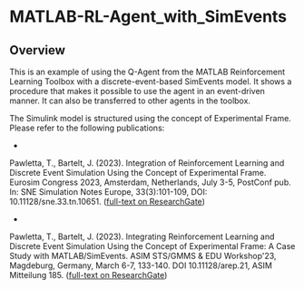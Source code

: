 # MATLAB-RL-Agent_with_SimEvents
## Overview
This is an example of using the Q-Agent from the MATLAB Reinforcement Learning Toolbox with a discrete-event-based SimEvents model. It shows a procedure that makes it possible to use the agent in an event-driven manner. It can also be transferred to other agents in the toolbox.

The Simulink model is structured using the concept of Experimental Frame. Please refer to the following publications:

* 
Pawletta, T., Bartelt, J. (2023). Integration of Reinforcement Learning and Discrete Event Simulation Using the Concept of Experimental Frame. Eurosim Congress 2023, Amsterdam, Netherlands, July 3-5, PostConf pub. In: SNE Simulation Notes Europe, 33(3):101-109, DOI: 10.11128/sne.33.tn.10651. 
([full-text on ResearchGate](https://www.researchgate.net/publication/372059172_Integration_of_Reinforcement_Learning_and_Discrete_Event_Simulation_Using_the_Concept_of_Experimental_Frame))

* 
Pawletta, T., Bartelt, J. (2023). Integrating Reinforcement Learning and Discrete Event Simulation Using the Concept of Experimental Frame: A Case Study with MATLAB/SimEvents. ASIM STS/GMMS & EDU Workshop'23, Magdeburg, Germany, March 6-7, 133-140. DOI 10.11128/arep.21, ASIM Mitteilung 185.
([full-text on ResearchGate](https://www.researchgate.net/publication/369282875_Integrating_Reinforcement_Learning_and_Discrete_Event_Simulation_Using_the_Concept_of_Experimental_Frame_A_Case_Study_With_MATLABSimEvents))

